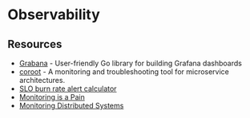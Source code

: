 # Observability

## Resources

- [Grabana](https://github.com/K-Phoen/grabana) - User-friendly Go library for building Grafana dashboards 
- [coroot](https://github.com/coroot/coroot) - A monitoring and troubleshooting tool for microservice architectures.
- [SLO burn rate alert calculator](https://burnrate.netlify.app/)
- [Monitoring is a Pain](https://matduggan.com/were-all-doing-metrics-wrong/)
- [Monitoring Distributed Systems](https://sre.google/sre-book/monitoring-distributed-systems/)
